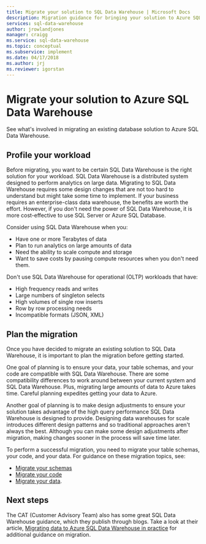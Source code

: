 ```yaml
---
title: Migrate your solution to SQL Data Warehouse | Microsoft Docs
description: Migration guidance for bringing your solution to Azure SQL Data Warehouse platform.
services: sql-data-warehouse
author: jrowlandjones
manager: craigg
ms.service: sql-data-warehouse
ms.topic: conceptual
ms.subservice: implement
ms.date: 04/17/2018
ms.author: jrj
ms.reviewer: igorstan
---
```


# Migrate your solution to Azure SQL Data Warehouse
See what's involved in migrating an existing database solution to Azure SQL Data Warehouse. 

## Profile your workload
Before migrating, you want to be certain SQL Data Warehouse is the right solution for your workload. SQL Data Warehouse is a distributed system designed to perform analytics on large data.  Migrating to SQL Data Warehouse requires some design changes that are not too hard to understand but might take some time to implement. If your business requires an enterprise-class data warehouse, the benefits are worth the effort. However, if you don't need the power of SQL Data Warehouse, it is more cost-effective to use SQL Server or Azure SQL Database.

Consider using SQL Data Warehouse when you:
- Have one or more Terabytes of data
- Plan to run analytics on large amounts of data
- Need the ability to scale compute and storage 
- Want to save costs by pausing compute resources when you don't need them.

Don't use SQL Data Warehouse for operational (OLTP) workloads that have:
- High frequency reads and writes
- Large numbers of singleton selects
- High volumes of single row inserts
- Row by row processing needs
- Incompatible formats (JSON, XML)


## Plan the migration

Once you have decided to migrate an existing solution to SQL Data Warehouse, it is important to plan the migration before getting started. 

One goal of planning is to ensure your data, your table schemas, and your code are compatible with SQL Data Warehouse. There are some compatibility differences to work around between your current system and SQL Data Warehouse. Plus, migrating large amounts of data to Azure takes time. Careful planning expedites getting your data to Azure. 

Another goal of planning is to make design adjustments to ensure your solution takes advantage of the high query performance SQL Data Warehouse is designed to provide. Designing data warehouses for scale introduces different design patterns and so traditional approaches aren't always the best. Although you can make some design adjustments after migration, making changes sooner in the process will save time later.

To perform a successful migration, you need to migrate your table schemas, your code, and your data. For guidance on these migration topics, see:

-  [Migrate your schemas](sql-data-warehouse-migrate-schema.md)
-  [Migrate your code](sql-data-warehouse-migrate-code.md)
-  [Migrate your data](sql-data-warehouse-migrate-data.md). 

<!--
## Perform the migration


## Deploy the solution


## Validate the migration

-->

## Next steps
The CAT (Customer Advisory Team) also has some great SQL Data Warehouse guidance, which they publish through blogs.  Take a look at their article, [Migrating data to Azure SQL Data Warehouse in practice][Migrating data to Azure SQL Data Warehouse in practice] for additional guidance on migration.

<!--Image references-->

<!--Article references-->

<!--MSDN references-->

<!--Other Web references-->
[Migrating data to Azure SQL Data Warehouse in practice]: https://blogs.msdn.microsoft.com/sqlcat/20../../migrating-data-to-azure-sql-data-warehouse-in-practice/
